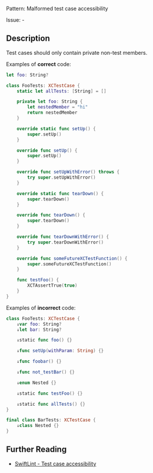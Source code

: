 Pattern: Malformed test case accessibility

Issue: -

## Description

Test cases should only contain private non-test members.

Examples of **correct** code:

```swift
let foo: String?

class FooTests: XCTestCase {
    static let allTests: [String] = []

    private let foo: String {
        let nestedMember = "hi"
        return nestedMember
    }

    override static func setUp() {
        super.setUp()
    }

    override func setUp() {
        super.setUp()
    }

    override func setUpWithError() throws {
        try super.setUpWithError()
    }

    override static func tearDown() {
        super.tearDown()
    }

    override func tearDown() {
        super.tearDown()
    }

    override func tearDownWithError() {
        try super.tearDownWithError()
    }

    override func someFutureXCTestFunction() {
        super.someFutureXCTestFunction()
    }

    func testFoo() {
        XCTAssertTrue(true)
    }
}
```

Examples of **incorrect** code:

```swift
class FooTests: XCTestCase {
    ↓var foo: String?
    ↓let bar: String?

    ↓static func foo() {}

    ↓func setUp(withParam: String) {}

    ↓func foobar() {}

    ↓func not_testBar() {}

    ↓enum Nested {}

    ↓static func testFoo() {}

    ↓static func allTests() {}
}

final class BarTests: XCTestCase {
    ↓class Nested {}
}
```

## Further Reading

* [SwiftLint - Test case accessibility](https://realm.github.io/SwiftLint/test_case_accessibility.html)